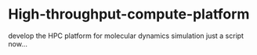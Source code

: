 # High-throughput-compute-platform
develop the HPC platform for molecular dynamics simulation
just a script now...
